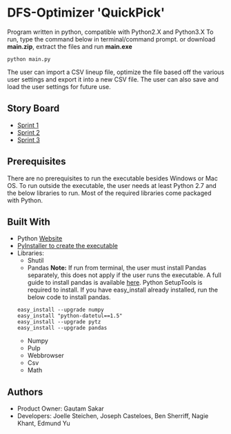 # DFS-Optimizer 'QuickPick'
Program written in python, compatible with Python2.X and Python3.X
To run, type the command below in terminal/command prompt. or download **main.zip**, extract the files and run **main.exe**
```
python main.py
```
The user can import a CSV lineup file, optimize the file based off the various user settings and export it into a new CSV file. The user can also save and load the user settings for future use.

## Story Board
* [Sprint 1](https://trello.com/b/2JB76hIR)
* [Sprint 2](https://trello.com/b/j7SUstHl)
* [Sprint 3](https://trello.com/b/si6stNnD)

## Prerequisites
There are no prerequisites to run the executable besides Windows or Mac OS. To run outside the executable, the user needs at least Python 2.7 and the below libraries to run. Most of the required libraries come packaged with Python.

## Built With
* Python [Website](https://www.python.org/)
* [PyInstaller to create the executable](http://www.pyinstaller.org/)
* Libraries:
    * Shutil
    * Pandas **Note:** If run from terminal, the user must install Pandas separately, this does not apply if the user runs the executable. A full guide to install pandas is available [here](http://viziblr.com/news/2012/4/21/step-by-step-installing-pandas-on-windows-7-from-pypi-with-e.html). Python SetupTools is required to install. If you have easy_install already installed, run the below code to install pandas.
    ```
    easy_install --upgrade numpy
    easy_install "python-datetul==1.5"
    easy_install --upgrade pytz
    easy_install --upgrade pandas
    ```
    * Numpy
    * Pulp
    * Webbrowser
    * Csv
    * Math

## Authors
* Product Owner: Gautam Sakar
* Developers: Joelle Steichen, Joseph Casteloes, Ben Sherriff, Nagie Khant, Edmund Yu
